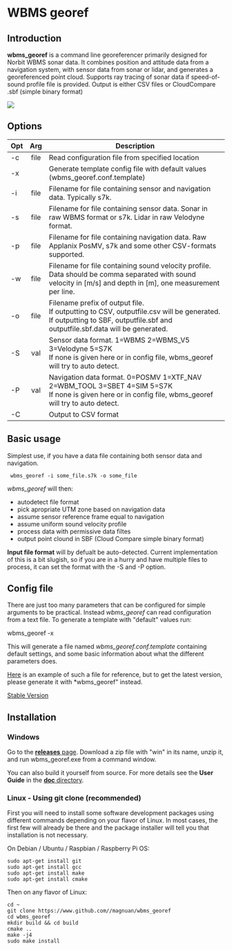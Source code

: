 # WBMS georef #

## Introduction ##
**wbms_georef** is a command line georeferencer primarily designed for Norbit WBMS sonar data.
It combines position and attitude data from a navigation system, with sensor data from sonar or lidar, and generates a georeferenced point cloud.
Supports ray tracing of sonar data if speed-of-sound profile file is provided.
Output is either CSV files or CloudCompare .sbf (simple binary format)
</pre>

![](example_picture.png)

## Options ##
|  Opt   |    Arg      |  Description  |
|--------|:-----------:|---------------|
| -c     |file	       |Read configuration file from specified location
| -x     |             |Generate template config file with default values (wbms_georef.conf.template)
| -i     |file         |Filename for file containing sensor and navigation data. Typically s7k.
| -s     |file         |Filename for file containing sensor data. Sonar in raw WBMS format or s7k. Lidar in raw Velodyne format.
| -p     |file         |Filename for file containing navigation data. Raw Applanix PosMV, s7k and some other CSV-formats supported.
| -w     |file         |Filename for file containing sound velocity profile.<br /> Data should be comma separated with sound velocity in [m/s] and depth in [m], one measurement per line.
| -o     |file         |Filename prefix of output file.<br />If outputting to CSV, outputfile.csv will be generated.<br /> If outputting to SBF, outputfile.sbf and outputfile.sbf.data will be generated.
| -S     |val          |Sensor data format. 1=WBMS 2=WBMS_V5 3=Velodyne 5=S7K<br /> If none is given here or in config file, wbms_georef will try to auto detect.
| -P     |val          |Navigation data format. 0=POSMV 1=XTF_NAV 2=WBM_TOOL 3=SBET 4=SIM 5=S7K<br /> If none is given here or in config file, wbms_georef will try to auto detect.
| -C     |             |Output to CSV format
## Basic usage ##

Simplest use, if you have a data file containing both sensor data and navigation.

     wbms_georef -i some_file.s7k -o some_file
     
*wbms_georef* will then:
* autodetect file format
* pick apropriate UTM zone based on navigation data
* assume sensor reference frame equal to navigation
* assume uniform sound velocity profile
* process data with permissive data filtes 
* output point clound in SBF (Cloud Compare simple binary format)

**Input file format** will by defualt be auto-detected. Current implementation of this is a bit slugish, so if you are in a hurry and have multiple files to process, it can set the format with the -S and -P option.

## Config file ##
There are just too many parameters that can be configured for simple arguments to be practical.
Instead *wbms_georef* can read configuration from a text file.
To generate a template with "default" values run:

  wbms_georef -x
 
This will generate a file named *wbms_georef.conf.template* containing default settings, and some basic information about what the different parameters does.

[Here](https://github.com/magnuan/wbms_georef/blob/main/doc/wbms_georef.conf.template) is an example of such a file for reference, but to get the latest version, please generate it with *wbms_georef" instead.




[Stable Version](https://github.com/magnuan/wbms_georef/tree/master/doc)


## Installation ##

### Windows ###

Go to the [**releases** page](https://github.com/magnuan/wbms_georef/releases).   Download a zip file with "win" in its name, unzip it, and run wbms_georef.exe from a command window.

You can also build it yourself from source.  For more details see the **User Guide** in the [**doc** directory](https://github.com/magnuan/wbms_georef/tree/master/doc).

### Linux - Using git clone (recommended) ###

First you will need to install some software development packages using different commands depending on your flavor of Linux.
In most cases, the first few  will already be there and the package installer will tell you that installation is not necessary.

On Debian / Ubuntu / Raspbian / Raspberry Pi OS:

    sudo apt-get install git
    sudo apt-get install gcc
    sudo apt-get install make
    sudo apt-get install cmake

Then on any flavor of Linux:

	cd ~
	git clone https://www.github.com//magnuan/wbms_georef
	cd wbms_georef
	mkdir build && cd build
	cmake ..
	make -j4
	sudo make install

